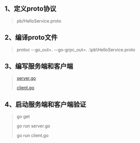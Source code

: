 ## 1、定义proto协议
> pb/HelloService.proto


## 2、编译proto文件
> protoc  --go_out=. --go-grpc_out=.  .\pb\HelloService.proto

## 3、编写服务端和客户端
> [server.go](server.go)
> 
> [client.go](client.go)


## 4、启动服务端和客户端验证
> go get 
> 
> go run server.go
> 
> go run client.go